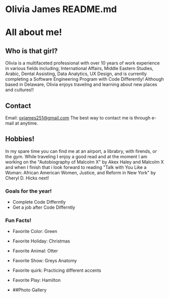 # Olivia James README.md
# All about me!




## Who is that girl?
Olivia is a multifaceted professional with over 10 years of work experience in various fields including; International Affairs, Middle Eastern Studies, Arabic, Dental Assisting, Data Analytics, UX Design, and is currently completing a Software Engineering Program with Code Differently! Although based in Delaware, Olivia enjoys traveling and learning about new places and cultures!!



## Contact
Email: oxjames251@gmail.com
The best way to contact me is through e-mail at anytime.



## Hobbies!
In my spare time you can find me at an airport, a librabry, with firends, or the gym. While traveling I enjoy a good read and at the moment I am working on the "Autobiography of Malcolm X" by Akex Haley and Malcolm X and when I finish that i look forward to reading  "Talk with You Like a Woman: African American Women, Justice, and Reform in New York" by Cheryl D. Hicks next!  


### Goals for the year!
- Complete Code Differntly
- Get a job after Code Differntly

  
### Fun Facts!
- Favorite Color: Green
- Favorite Holiday: Christmas
- Favorite Animal: Otter
- Favorite Show: Greys Anatomy 
- Favorite quirk: Practicing different accents
- Favorite Play: Hamilton

- ##Photo Gallery
